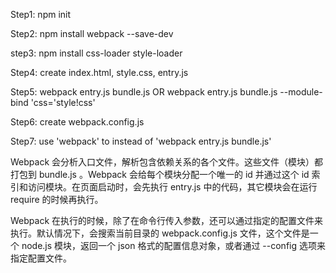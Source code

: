 Step1: npm init

Step2: npm install webpack --save-dev

step3: npm install css-loader style-loader

Step4: create index.html, style.css, entry.js

Step5: webpack entry.js bundle.js OR webpack entry.js bundle.js --module-bind 'css='style!css'

Step6: create webpack.config.js

Step7: use 'webpack' to instead of 'webpack entry.js bundle.js'

Webpack 会分析入口文件，解析包含依赖关系的各个文件。这些文件（模块）都打包到 bundle.js 。Webpack 会给每个模块分配一个唯一的 id 并通过这个 id 索引和访问模块。在页面启动时，会先执行 entry.js 中的代码，其它模块会在运行 require 的时候再执行。

Webpack 在执行的时候，除了在命令行传入参数，还可以通过指定的配置文件来执行。默认情况下，会搜索当前目录的 webpack.config.js 文件，这个文件是一个 node.js 模块，返回一个 json 格式的配置信息对象，或者通过 --config 选项来指定配置文件。
